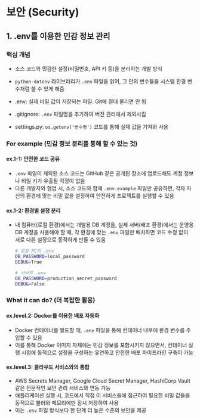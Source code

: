# 보안 (Security)

## 1. .env를 이용한 민감 정보 관리

### 핵심 개념
- 소스 코드와 민감한 설정(비밀번호, API 키 등)을 분리하는 개발 방식
- `python-dotenv` 라이브러리가 `.env` 파일을 읽어, 그 안의 변수들을 시스템 환경 변수처럼 쓸 수 있게 해줌

- .env: 실제 비밀 값이 저장되는 파일. Git에 절대 올리면 안 됨
- .gitignore: `.env` 파일명을 추가하여 버전 관리에서 제외시킴
- settings.py: `os.getenv('변수명')` 코드를 통해 실제 값을 가져와 사용

### For example (민감 정보 분리를 통해 할 수 있는 것)

#### ex.1-1: 안전한 코드 공유
- `.env` 파일이 제외된 소스 코드는 GitHub 같은 공개된 장소에 업로드해도 계정 정보나 비밀 키가 유출될 걱정이 없음
- 다른 개발자와 협업 시, 소스 코드와 함께 `.env.example` 파일만 공유하면, 각자 자신의 환경에 맞는 비밀 값을 설정하여 안전하게 프로젝트를 실행할 수 있음

#### ex.1-2: 환경별 설정 분리
- 내 컴퓨터(로컬 환경)에서는 개발용 DB 계정을, 실제 서버(배포 환경)에서는 운영용 DB 계정을 사용해야 할 때, 각 환경에 맞는 `.env` 파일만 배치하면 코드 수정 없이 서로 다른 설정으로 동작하게 만들 수 있음
  ```sh
  # 로컬 PC의 .env
  DB_PASSWORD=local_password
  DEBUG=True

  # 서버의 .env
  DB_PASSWORD=production_secret_password
  DEBUG=False
  ```

### What it can do? (더 복잡한 활용)

#### ex.level.2: Docker를 이용한 배포 자동화
- Docker 컨테이너를 빌드할 때, `.env` 파일을 통해 컨테이너 내부에 환경 변수를 주입할 수 있음
- 이를 통해 Docker 이미지 자체에는 민감 정보를 포함시키지 않으면서, 컨테이너 실행 시점에 동적으로 설정을 구성하는 유연하고 안전한 배포 파이프라인 구축이 가능

#### ex.level.3: 클라우드 서비스와의 통합
- AWS Secrets Manager, Google Cloud Secret Manager, HashiCorp Vault 같은 전문적인 보안 관리 서비스와 연동 가능
- 애플리케이션 실행 시, 코드에서 직접 이 서비스들에 접근하여 필요한 비밀 값들을 동적으로 불러와 메모리에만 잠시 저장하여 사용
- 이는 `.env` 파일 방식보다 한 단계 더 높은 수준의 보안을 제공